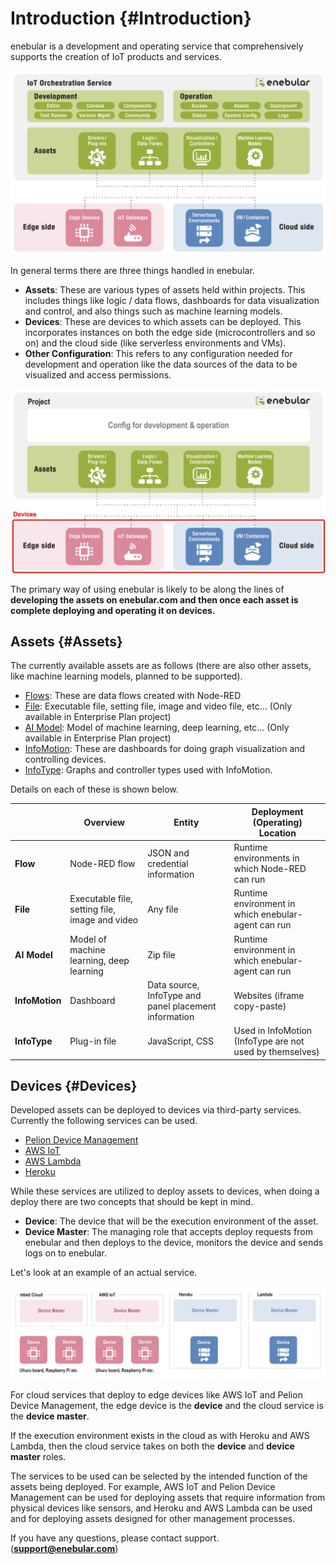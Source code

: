 # Introduction {#Introduction}

enebular is a development and operating service that comprehensively supports the creation of IoT products and services.

![overview](./../img/Introduction/overview.png)

In general terms there are three things handled in enebular.

- **Assets**: These are various types of assets held within projects. This includes things like logic / data flows, dashboards for data visualization and control, and also things such as machine learning models.
- **Devices**: These are devices to which assets can be deployed. This incorporates instances on both the edge side (microcontrollers and so on) and the cloud side (like serverless environments and VMs).
- **Other Configuration**: This refers to any configuration needed for development and operation like the data sources of the data to be visualized and access permissions.

![devices](./../img/Introduction/devices.png)

The primary way of using enebular is likely to be along the lines of **developing the assets on enebular.com and then once each asset is complete deploying and operating it on devices.**

## Assets {#Assets}

The currently available assets are as follows (there are also other assets, like machine learning models, planned to be supported).

- [Flows](Flows/Introduction.md): These are data flows created with Node-RED
- [File](Files/Introduction.md): Executable file, setting file, image and video file, etc... (Only available in Enterprise Plan project)
- [AI Model](AIModels/Introduction.md): Model of machine learning, deep learning, etc... (Only available in Enterprise Plan project)
- [InfoMotion](InfoMotion/Introduction.md): These are dashboards for doing graph visualization and controlling devices.
- [InfoType](InfoMotion/InfoTypeIntroduction.md): Graphs and controller types used with InfoMotion.

Details on each of these is shown below.

|                | Overview                                       | Entity                                                | Deployment (Operating) Location                          |
| -------------- | ---------------------------------------------- | ----------------------------------------------------- | -------------------------------------------------------- |
| **Flow**       | Node-RED flow                                  | JSON and credential information                       | Runtime environments in which Node-RED can run           |
| **File**       | Executable file, setting file, image and video | Any file                                              | Runtime environment in which enebular-agent can run      |
| **AI Model**   | Model of machine learning, deep learning       | Zip file                                              | Runtime environment in which enebular-agent can run      |
| **InfoMotion** | Dashboard                                      | Data source, InfoType and panel placement information | Websites (iframe copy-paste)                             |
| **InfoType**   | Plug-in file                                   | JavaScript, CSS                                       | Used in InfoMotion (InfoType are not used by themselves) |

## Devices {#Devices}

Developed assets can be deployed to devices via third-party services. Currently the following services can be used.

- [Pelion Device Management](https://cloud.mbed.com/)
- [AWS IoT](https://aws.amazon.com/iot/)
- [AWS Lambda](https://aws.amazon.com/lambda/)
- [Heroku](https://www.heroku.com/home)

While these services are utilized to deploy assets to devices, when doing a deploy there are two concepts that should be kept in mind.

- **Device**: The device that will be the execution environment of the asset.
- **Device Master**: The managing role that accepts deploy requests from enebular and then deploys to the device, monitors the device and sends logs on to enebular.

Let's look at an example of an actual service.

![example](./../img/Introduction/example.png)

For cloud services that deploy to edge devices like AWS IoT and Pelion Device Management, the edge device is the **device** and the cloud service is the **device master**.

If the execution environment exists in the cloud as with Heroku and AWS Lambda, then the cloud service takes on both the **device** and **device master** roles.

The services to be used can be selected by the intended function of the assets being deployed. For example, AWS IoT and Pelion Device Management can be used for deploying assets that require information from physical devices like sensors, and Heroku and AWS Lambda can be used and for deploying assets designed for other management processes.

If you have any questions, please contact support.(**support@enebular.com**)

<!--If you have any questions, please contact support.(**support@enebular.com** or **Support form** in top right of Dashboard)-->
